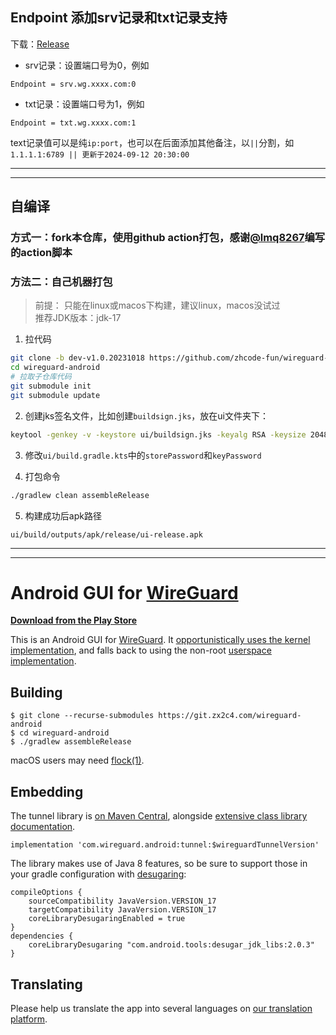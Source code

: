## Endpoint 添加srv记录和txt记录支持

下载：[Release](https://github.com/zhcode-fun/wireguard-android/releases)

+ srv记录：设置端口号为0，例如
  
```
Endpoint = srv.wg.xxxx.com:0
```

+ txt记录：设置端口号为1，例如

```
Endpoint = txt.wg.xxxx.com:1
```
text记录值可以是纯`ip:port`，也可以在后面添加其他备注，以`||`分割，如`1.1.1.1:6789 || 更新于2024-09-12 20:30:00`


---
---

## 自编译

### 方式一：fork本仓库，使用github action打包，感谢[@lmq8267](https://github.com/lmq8267)编写的action脚本

### 方法二：自己机器打包

> 前提：
> 只能在linux或macos下构建，建议linux，macos没试过<br/>
> 推荐JDK版本：jdk-17

1. 拉代码

```bash
git clone -b dev-v1.0.20231018 https://github.com/zhcode-fun/wireguard-android.git
cd wireguard-android
# 拉取子仓库代码
git submodule init
git submodule update
```

2. 创建jks签名文件，比如创建`buildsign.jks`，放在ui文件夹下：

```bash
keytool -genkey -v -keystore ui/buildsign.jks -keyalg RSA -keysize 2048 -validity 10000 -alias wireguard
```

3. 修改`ui/build.gradle.kts`中的`storePassword`和`keyPassword`

4. 打包命令

```bash
./gradlew clean assembleRelease
```

5. 构建成功后apk路径

```
ui/build/outputs/apk/release/ui-release.apk
```

---
---


# Android GUI for [WireGuard](https://www.wireguard.com/)

**[Download from the Play Store](https://play.google.com/store/apps/details?id=com.wireguard.android)**

This is an Android GUI for [WireGuard](https://www.wireguard.com/). It [opportunistically uses the kernel implementation](https://git.zx2c4.com/android_kernel_wireguard/about/), and falls back to using the non-root [userspace implementation](https://git.zx2c4.com/wireguard-go/about/).

## Building

```
$ git clone --recurse-submodules https://git.zx2c4.com/wireguard-android
$ cd wireguard-android
$ ./gradlew assembleRelease
```

macOS users may need [flock(1)](https://github.com/discoteq/flock).

## Embedding

The tunnel library is [on Maven Central](https://search.maven.org/artifact/com.wireguard.android/tunnel), alongside [extensive class library documentation](https://javadoc.io/doc/com.wireguard.android/tunnel).

```
implementation 'com.wireguard.android:tunnel:$wireguardTunnelVersion'
```

The library makes use of Java 8 features, so be sure to support those in your gradle configuration with [desugaring](https://developer.android.com/studio/write/java8-support#library-desugaring):

```
compileOptions {
    sourceCompatibility JavaVersion.VERSION_17
    targetCompatibility JavaVersion.VERSION_17
    coreLibraryDesugaringEnabled = true
}
dependencies {
    coreLibraryDesugaring "com.android.tools:desugar_jdk_libs:2.0.3"
}
```

## Translating

Please help us translate the app into several languages on [our translation platform](https://crowdin.com/project/WireGuard).
